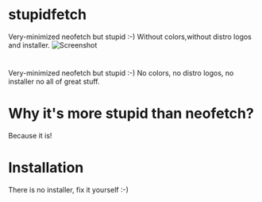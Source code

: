 # stupidfetch
Very-minimized neofetch but stupid :-)
Without colors,without distro logos and installer.
![Screenshot](https://i.imgur.com/xKkGR2G.png)

# 
Very-minimized neofetch but stupid :-)
No colors, no distro logos, no installer no all of great stuff.

# Why it's more stupid than neofetch? 
Because it is!
# Installation
There is no installer, fix it yourself :-)

